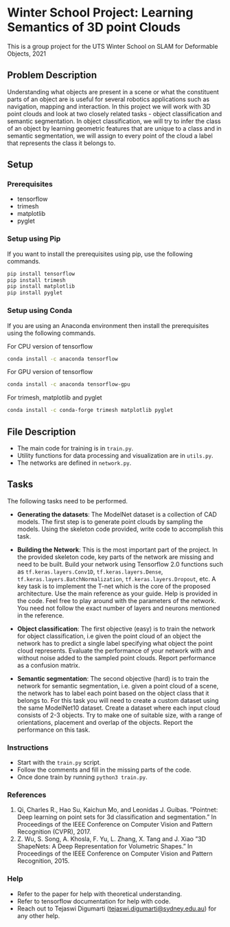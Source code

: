 # Winter School Project: Learning Semantics of 3D point Clouds
This is a group project for the UTS Winter School on SLAM for Deformable Objects, 2021  

## Problem Description
Understanding what objects are present in a scene or what the constituent parts of an
object are is useful for several robotics applications such as navigation, mapping and interaction. In this project
we will work with 3D point clouds and look at two closely related tasks - object classification and semantic
segmentation. In object classification, we will try to infer the class of an object by learning geometric features
that are unique to a class and in semantic segmentation, we will assign to every point of the cloud a label that
represents the class it belongs to.

## Setup
### Prerequisites
- tensorflow
- trimesh
- matplotlib
- pyglet

### Setup using Pip
If you want to install the prerequisites using pip, use the following commands.  
```bash
pip install tensorflow
pip install trimesh
pip install matplotlib
pip install pyglet
```

### Setup using Conda
If you are using an Anaconda environment then install the prerequisites using the following commands.  

For CPU version of tensorflow
```bash
conda install -c anaconda tensorflow
```

For GPU version of tensorflow
```bash
conda install -c anaconda tensorflow-gpu
```

For trimesh, matplotlib and pyglet
```bash
conda install -c conda-forge trimesh matplotlib pyglet
```

## File Description
- The main code for training is in `train.py`.
- Utility functions for data processing and visualization are in `utils.py`.
- The networks are defined in `network.py`.

## Tasks
The following tasks need to be performed.

- **Generating the datasets**: The ModelNet dataset is a collection of CAD models. The first step is to
generate point clouds by sampling the models. Using the skeleton code provided, write code to accomplish
this task.
  
- **Building the Network**: This is the most important part of the project. In the provided skeleton code,
key parts of the network are missing and need to be built. Build your network using Tensorflow 2.0
functions such as `tf.keras.layers.Conv1D`, `tf.keras.layers.Dense`, `tf.keras.layers.BatchNormalization`,
`tf.keras.layers.Dropout`, etc. A key task is to implement the T-net which is the core of the proposed
architecture. Use the main reference as your guide. Help is provided in the code. Feel free to play
around with the parameters of the network. You need not follow the exact number of layers and neurons
mentioned in the reference. 
  
- **Object classification**: The first objective (easy) is to train the network for object classification, i.e given
the point cloud of an object the network has to predict a single label specifying what object the point
cloud represents. Evaluate the performance of your network with and without noise added to the sampled
point clouds. Report performance as a confusion matrix.

- **Semantic segmentation**: The second objective (hard) is to train the network for semantic segmentation,
i.e. given a point cloud of a scene, the network has to label each point based on the object class that it
belongs to. For this task you will need to create a custom dataset using the same ModelNet10 dataset.
Create a dataset where each input cloud consists of 2-3 objects. Try to make one of suitable size, with a
range of orientations, placement and overlap of the objects. Report the performance on this task.

### Instructions
- Start with the `train.py` script.
- Follow the comments and fill in the missing parts of the code.
- Once done train by running `python3 train.py`.

### References
1. Qi, Charles R., Hao Su, Kaichun Mo, and Leonidas J. Guibas. ”Pointnet: Deep learning on point sets
for 3d classification and segmentation.” In Proceedings of the IEEE Conference on Computer Vision and
Pattern Recognition (CVPR), 2017.
2. Z. Wu, S. Song, A. Khosla, F. Yu, L. Zhang, X. Tang and J. Xiao ”3D ShapeNets: A Deep Representation for
Volumetric Shapes.” In Proceedings of the IEEE Conference on Computer Vision and Pattern Recognition, 2015.

### Help
- Refer to the paper for help with theoretical understanding.
- Refer to tensorflow documentation for help with code.
- Reach out to Tejaswi Digumarti (tejaswi.digumarti@sydney.edu.au) for any other help.
